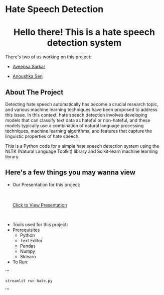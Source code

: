 

# Hate Speech Detection 
<h1 align="center">Hello there! This is a hate speech detection system </h1>

<p> There's two of us working on this project: 

- [Aveepsa Sarkar](https://github.com/LostCatinLostCity)

- [Anoushka Sen](https://github.com/senanoushka)
</p>

<!-- ABOUT THE PROJECT -->
## About The Project
Detecting hate speech automatically has become a crucial research topic, and various machine learning techniques have been proposed to address this issue. In this context, hate speech detection involves developing models that can classify text data as hateful or non-hateful, and these models typically use a combination of natural language processing techniques, machine learning algorithms, and features that capture the linguistic properties of hate speech.

This is a Python code for a simple hate speech detection system using the NLTK (Natural Language Toolkit) library and Scikit-learn machine learning library.
## Here's a few things you may wanna view
- Our Presentation for this project:

    <br />
    <br />
    <a href="https://docs.google.com/presentation/d/1xNElUTaY5cpS24kOaHK3_gqn2c1ltyrM4-HatF9S-Og/edit?usp=sharing"> Click to View Presentation</a>
  

<br>

- Tools used for this project:
- Prerequisites
  * Python 
  * Text Editor
  * Pandas 
  * Numpy
  * Sklearn
- To Run:


'''

    streamlit run hate.py
'''
    
  
